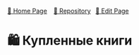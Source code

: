 [🚀 Home Page](https://andrewalevin.github.io/) &ensp;  [🏰 Repository](https://github.com/andrewalevin/books/) &ensp;[🔨 Edit Page](https://github.com/andrewalevin/books/edit/main/purchased.md)

# 🛍 Купленные книги

